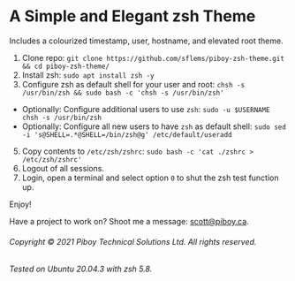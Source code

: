 # A Simple and Elegant zsh Theme
Includes a colourized timestamp, user, hostname, and elevated root theme.

1. Clone repo: `git clone https://github.com/sflems/piboy-zsh-theme.git && cd piboy-zsh-theme/`
2. Install zsh: `sudo apt install zsh -y`
3. Configure zsh as default shell for your user and root: `chsh -s /usr/bin/zsh && sudo bash -c 'chsh -s /usr/bin/zsh'`
  - Optionally: Configure additional users to use `zsh`: `sudo -u $USERNAME chsh -s /usr/bin/zsh`
  - Optionally: Configure all new users to have `zsh` as default shell: `sudo sed -i 's@SHELL=.*@SHELL=/bin/zsh@g' /etc/default/useradd`
5. Copy contents to `/etc/zsh/zshrc`: `sudo bash -c 'cat ./zshrc > /etc/zsh/zshrc'`
6. Logout of all sessions.
7. Login, open a terminal and select option `0` to shut the zsh test function up.

Enjoy!

Have a project to work on? Shoot me a message: [scott@piboy.ca](mailto:scott@piboy.ca).

###### Copyright &copy; 2021 Piboy Technical Solutions Ltd. All rights reserved.
###### Tested on Ubuntu 20.04.3 with zsh 5.8.

